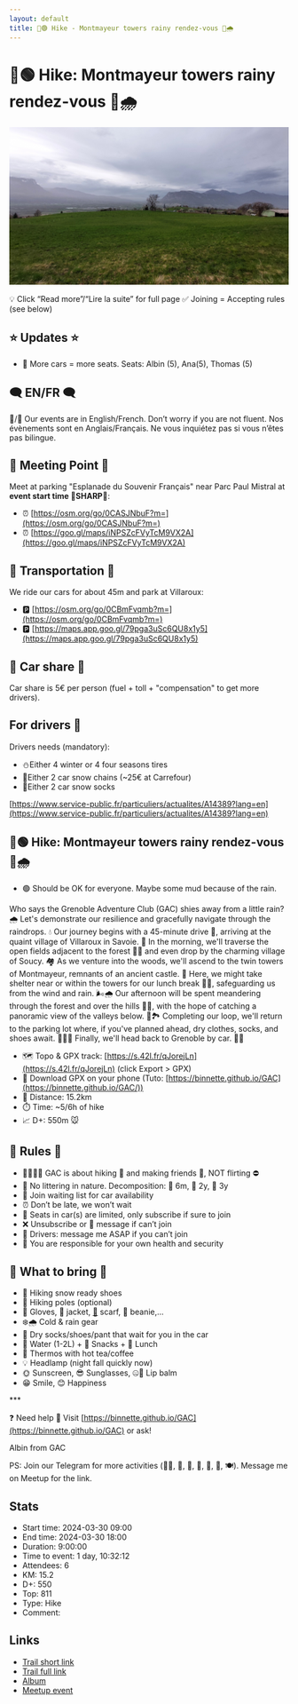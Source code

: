 ```yaml
---
layout: default
title: 🥾🟢 Hike - Montmayeur towers rainy rendez-vous 🏰🌧️
---
```


# 🥾🟢 Hike: Montmayeur towers rainy rendez-vous 🏰🌧️

![2024-03-30](../img/orig/2024-03-30.jpg)

💡 Click “Read more”/“Lire la suite” for full page ✅ Joining = Accepting rules (see below)

##  ⭐ Updates ⭐ 

* 📅 More cars = more seats. Seats: Albin (5), Ana(5), Thomas (5)

##  🗨️ EN/FR 🗨️ 
🦅/🐓 Our events are in English/French. Don’t worry if you are not fluent. Nos évènements sont en Anglais/Français. Ne vous inquiétez pas si vous n’êtes pas bilingue.

## 📍 Meeting Point 📍
Meet at parking "Esplanade du Souvenir Français" near Parc Paul Mistral at **event start time 🔺SHARP🔺**:

* ⏰ [https://osm.org/go/0CASJNbuF?m=](https://osm.org/go/0CASJNbuF?m=)
* ⏰ [https://goo.gl/maps/iNPSZcFVyTcM9VX2A](https://goo.gl/maps/iNPSZcFVyTcM9VX2A)

##  🚗 Transportation 🚗 
We ride our cars for about 45m and park at Villaroux:

* 🅿️ [https://osm.org/go/0CBmFvqmb?m=](https://osm.org/go/0CBmFvqmb?m=)
* 🅿️ [https://maps.app.goo.gl/79pga3uSc6QU8x1y5](https://maps.app.goo.gl/79pga3uSc6QU8x1y5)

##  🚗 Car share 🚗 
Car share is 5€ per person (fuel + toll + "compensation" to get more drivers).

##  For drivers 🚗 
Drivers needs (mandatory):

* ⛄Either 4 winter or 4 four seasons tires
* 🔗Either 2 car snow chains (\~25€ at Carrefour)
* 🧦Either 2 car snow socks

[https://www.service-public.fr/particuliers/actualites/A14389?lang=en](https://www.service-public.fr/particuliers/actualites/A14389?lang=en)

##  🥾🟢 Hike: Montmayeur towers rainy rendez-vous 🏰🌧️ 

* 🟢 Should be OK for everyone. Maybe some mud because of the rain.

Who says the Grenoble Adventure Club (GAC) shies away from a little rain? 🌧️ Let's demonstrate our resilience and gracefully navigate through the raindrops. 💧 Our journey begins with a 45-minute drive 🚗, arriving at the quaint village of Villaroux in Savoie. 🏡 In the morning, we'll traverse the open fields adjacent to the forest 🌾🌲 and even drop by the charming village of Soucy. 🏘️ As we venture into the woods, we'll ascend to the twin towers of Montmayeur, remnants of an ancient castle. 🏰 Here, we might take shelter near or within the towers for our lunch break 🍞🧀, safeguarding us from the wind and rain. 🌬️🌧️ Our afternoon will be spent meandering through the forest and over the hills 🌳🌲, with the hope of catching a panoramic view of the valleys below. 👀🏞️ Completing our loop, we'll return to the parking lot where, if you've planned ahead, dry clothes, socks, and shoes await. 👕🧦👟 Finally, we'll head back to Grenoble by car. 🚗💨

* 🗺️ Topo & GPX track: [https://s.42l.fr/qJorejLn](https://s.42l.fr/qJorejLn) (click Export > GPX)
* 📲 Download GPX on your phone (Tuto: [https://binnette.github.io/GAC](https://binnette.github.io/GAC/))
* 📏 Distance: 15.2km
* ⏱️ Time: \~5/6h of hike
* 📈 D+: 550m 🐭

##  📜 Rules 📜 

* 🚶‍♀️🚶‍♂️ GAC is about hiking 🥾 and making friends 🤗, NOT flirting ⛔
* 🚮 No littering in nature. Decomposition: 🍊 6m, 🍌 2y, 🥚 3y
* 🚗 Join waiting list for car availability
* ⏰ Don’t be late, we won’t wait
* 💺 Seats in car(s) are limited, only subscribe if sure to join
* ❌ Unsubscribe or 💬 message if can’t join
* 🚗 Drivers: message me ASAP if you can’t join
* 💟 You are responsible for your own health and security

##  🎒 What to bring 🎒 

* 🥾 Hiking snow ready shoes
* 🥢 Hiking poles (optional)
* 🧤 Gloves, 🧥 jacket, [🧣](https://wprock.fr/t/emoji/cold-face/) scarf, 🧢 beanie,...
* ❄️🌧️ Cold & rain gear
* 🧦 Dry socks/shoes/pant that wait for you in the car
* 🧃 Water (1-2L) + 🍫 Snacks + 🥗 Lunch
* 🍵 Thermos with hot tea/coffee
* 💡 Headlamp (night fall quickly now)
* 🌞 Sunscreen, 😎 Sunglasses, 🤐🧊 Lip balm
* 😁 Smile, 😊 Happiness

\*\*\*

❓ Need help 🤔 Visit [https://binnette.github.io/GAC](https://binnette.github.io/GAC) or ask!

Albin from GAC

PS: Join our Telegram for more activities (🧗‍♀️, 🏓, 🎳, 🎲, 🎥, 🎵, 🍽️). Message me on Meetup for the link.

## Stats

- Start time: 2024-03-30 09:00
- End time: 2024-03-30 18:00
- Duration: 9:00:00
- Time to event: 1 day, 10:32:12
- Attendees: 6
- KM: 15.2
- D+: 550
- Top: 811
- Type: Hike
- Comment: 

## Links

- [Trail short link](https://s.42l.fr/qJorejLn)
- [Trail full link](https://brouter.de/brouter-web/#map=13/45.4730/6.1007/OpenTopoMap&lonlats=6.075447,45.458052;6.096567,45.478918;6.096707,45.479445;6.131723,45.498763;6.123106,45.489357;6.073203,45.4524;6.075245,45.457965&profile=hiking-mountain)
- [Album](https://binnette.github.io/GacImg2024/2024-03-30-🥾🟢-Hike-Montmayeur-towers-rainy-rendez-vous-🏰🌧️.html)
- [Meetup event](https://www.meetup.com/grenoble-adventure-club-english-french/events/300079128/)
